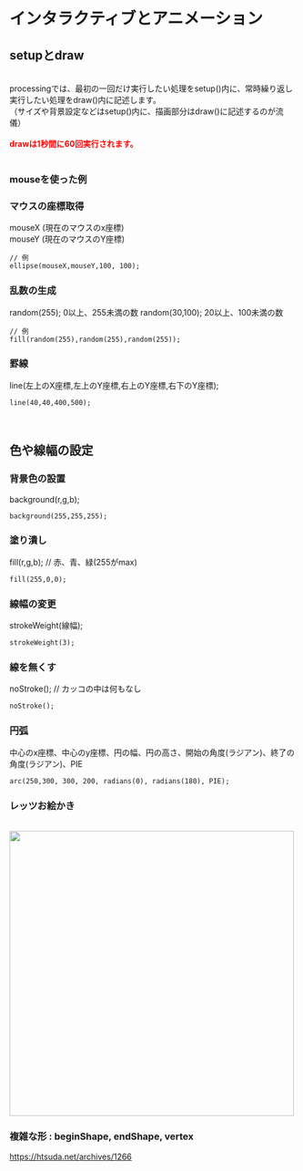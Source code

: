 # インタラクティブとアニメーション

## setupとdraw
<br>
processingでは、最初の一回だけ実行したい処理をsetup()内に、常時繰り返し実行したい処理をdraw()内に記述します。<br>
（サイズや背景設定などはsetup()内に、描画部分はdraw()に記述するのが流儀）<br><br>
<strong style="color:red;">drawは1秒間に60回実行されます。</strong>
<br><br>


### mouseを使った例



### マウスの座標取得
mouseX (現在のマウスのx座標)<br>
mouseY (現在のマウスのY座標)<br>
```
// 例
ellipse(mouseX,mouseY,100, 100);
```

### 乱数の生成
random(255); 0以上、255未満の数
random(30,100); 20以上、100未満の数
```
// 例
fill(random(255),random(255),random(255));
```

### 罫線
line(左上のX座標,左上のY座標,右上のY座標,右下のY座標);
```
line(40,40,400,500);
```
<br>

## 色や線幅の設定

### 背景色の設置
background(r,g,b);
```
background(255,255,255);
```

### 塗り潰し
fill(r,g,b); // 赤、青、緑(255がmax)
```
fill(255,0,0);
```

### 線幅の変更
strokeWeight(線幅);
```
strokeWeight(3);
```

### 線を無くす
noStroke(); // カッコの中は何もなし
```
noStroke();
```

### 円弧
中心のx座標、中心のy座標、円の幅、円の高さ、開始の角度(ラジアン)、終了の角度(ラジアン)、PIE
```
arc(250,300, 300, 200, radians(0), radians(180), PIE);
```

### レッツお絵かき
<br>
<img src="https://github.com/55Kaerukun/Processing/blob/master/images/sample.png" width="500px">
<br>

### 複雑な形 : beginShape, endShape, vertex
https://htsuda.net/archives/1266
